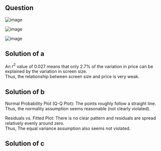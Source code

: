 ## Question

![image](https://github.com/user-attachments/assets/4e62c305-8429-4b33-bfff-00a4419d346f)

![image](https://github.com/user-attachments/assets/2b09e4e2-cde4-436a-b4b1-fe29b18d2b6e)

![image](https://github.com/user-attachments/assets/059518f0-3029-42dc-babf-bfa8467059e2)

## Solution of a

An $r^2$ value of 0.027 means that only 2.7% of the variation in price can be explained by the variation in screen size.  
Thus, the relationship between screen size and price is very weak.

## Solution of b

Normal Probability Plot (Q-Q Plot):
The points roughly follow a straight line.  
Thus, the normality assumption seems reasonable (not clearly violated).  

Residuals vs. Fitted Plot:
There is no clear pattern and residuals are spread relatively evenly around zero.  
Thus, The equal variance assumption also seems not violated.

## Solution of c

